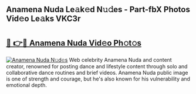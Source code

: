 ## Anamena Nuda Le𝚊k𝚎d N𝚞𝚍es - Part-fbX Photos Vid𝚎o Le𝚊ks VKC3r

# <h2><a href="http://fbc25y.evod.top/?m=Anamena+Nuda">🔗 👉🔴 Anamena Nuda Vid𝚎o Ph𝚘t𝚘s</a></h2>

[![Anamena Nuda N𝚞d𝚎s](https://i.imgur.com/8V9OHl7.gif)](http://fbc25y.evod.top/?m=Anamena+Nuda)
Web celebrity Anamena Nuda and content creator, renowned for posting dance and lifestyle content through solo and collaborative dance routines and brief videos. Anamena Nuda public image is one of strength and courage, but he's also known for his vulnerability and emotional depth. 
